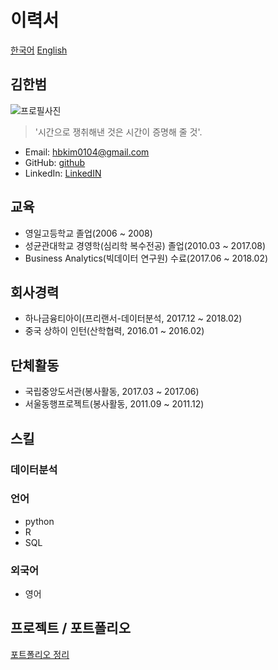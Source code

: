 # 이력서

[한국어](./README.md) [English](./README_en.md)

## 김한범
![프로필사진](https://github.com/hbkimhbkim/Resume/blob/master/images/hbkim.jpeg)

>'시간으로 쟁취해낸 것은 시간이 증명해 줄 것'. <br/>

- Email: hbkim0104@gmail.com
- GitHub: [github](https://github.com/hbkimhbkim)
- LinkedIn: [LinkedIN](https://www.linkedin.com/in/hanbum-kim-a2b08b163/)

## 교육
- 영일고등학교 졸업(2006 ~ 2008)
- 성균관대학교 경영학(심리학 복수전공) 졸업(2010.03 ~ 2017.08)
- Business Analytics(빅데이터 연구원) 수료(2017.06 ~ 2018.02)

## 회사경력
- 하나금융티아이(프리랜서-데이터분석, 2017.12 ~ 2018.02)
- 중국 상하이 인턴(산학협력, 2016.01 ~ 2016.02)

## 단체활동
- 국립중앙도서관(봉사활동, 2017.03 ~ 2017.06)
- 서울동행프로젝트(봉사활동, 2011.09 ~ 2011.12)

## 스킬
### 데이터분석
### 언어
- python
- R
- SQL

### 외국어
- 영어

## 프로젝트 / 포트폴리오
[포트폴리오 정리](github.com/hbkimhbkim/Portfolio_ML)

